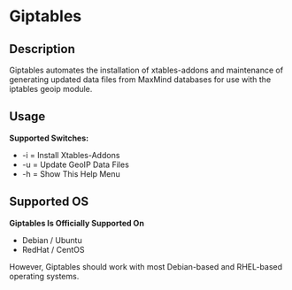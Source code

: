 Giptables
=========

Description
-----------
Giptables automates the installation of xtables-addons and maintenance of generating updated data files from MaxMind databases for use with the iptables geoip module.

Usage
-----
**Supported Switches:**

* -i = Install Xtables-Addons
* -u = Update GeoIP Data Files
* -h = Show This Help Menu

Supported OS
------------
**Giptables Is Officially Supported On**

* Debian / Ubuntu
* RedHat / CentOS

However, Giptables should work with most Debian-based and RHEL-based operating systems.
